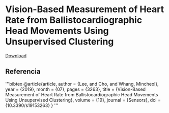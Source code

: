# Vision-Based Measurement of Heart Rate from Ballistocardiographic Head Movements Using Unsupervised Clustering

[Download](https://www.researchgate.net/publication/334661734_Vision-Based_Measurement_of_Heart_Rate_from_Ballistocardiographic_Head_Movements_Using_Unsupervised_Clustering/fulltext/5d38fe2292851cd04684341a/Vision-Based-Measurement-of-Heart-Rate-from-Ballistocardiographic-Head-Movements-Using-Unsupervised-Clustering.pdf)


## Referencia
'''bibtex
@article{article,
author = {Lee, and Cho, and Whang, Mincheol},
year = {2019},
month = {07},
pages = {3263},
title = {Vision-Based Measurement of Heart Rate from Ballistocardiographic Head Movements Using Unsupervised Clustering},
volume = {19},
journal = {Sensors},
doi = {10.3390/s19153263}
}
'''

